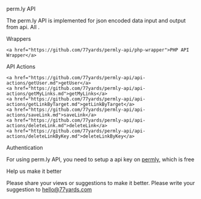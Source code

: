 perm.ly API

The perm.ly API is implemented for json encoded data input and output from api. All .


Wrappers

    <a href="https://github.com/77yards/permly-api/php-wrapper">PHP API Wrapper</a>

API Actions

    <a href="https://github.com/77yards/permly-api/api-actions/getUser.md">getUser</a>
    <a href="https://github.com/77yards/permly-api/api-actions/getMyLinks.md">getMyLinks</a>
    <a href="https://github.com/77yards/permly-api/api-actions/getLinkByTarget.md">getLinkByTarget</a>    
    <a href="https://github.com/77yards/permly-api/api-actions/saveLink.md">saveLink</a>        
    <a href="https://github.com/77yards/permly-api/api-actions/deleteLink.md">deleteLink</a>            
    <a href="https://github.com/77yards/permly-api/api-actions/deleteLinkByKey.md">deleteLinkByKey</a>                
    

Authentication

For using perm.ly API, you need to setup a api key on <a href="http://www.permly.com">permly</a>, which is free

Help us make it better

Please share your views or suggestions to make it better. Please write your suggestion to hello@77yards.com